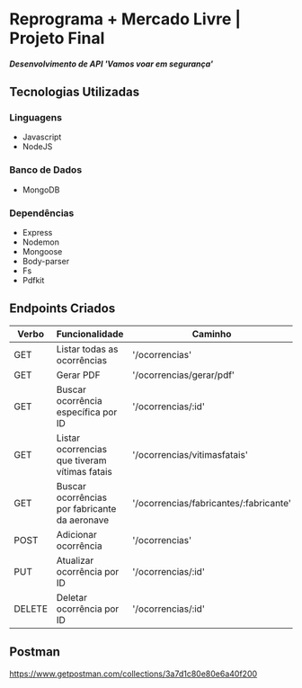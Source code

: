 # Reprograma + Mercado Livre | Projeto Final 
##### Desenvolvimento de API 'Vamos voar em segurança'

## Tecnologias Utilizadas
### Linguagens
- Javascript<br>
- NodeJS<br>

### Banco de Dados
- MongoDB<br>

### Dependências
- Express<br>
- Nodemon<br>
- Mongoose<br>
- Body-parser<br>
- Fs<br>
- Pdfkit <br>

## Endpoints Criados

<table>
<thead>
<th>Verbo</th>
<th>Funcionalidade</th>
<th>Caminho</th>
</thead>
<tbody>

<tr>
<td>GET</td>
<td>Listar todas as ocorrências</td>
<td>'/ocorrencias'
</tr>

<tr>
<td>GET</td>
<td>Gerar PDF</td>
<td>'/ocorrencias/gerar/pdf'
</tr>

<tr>
<td>GET</td>
<td>Buscar ocorrência específica por ID</td>
<td>'/ocorrencias/:id'</td>
</tr>

<tr>
<td>GET</td>
<td>Listar ocorrencias que tiveram vítimas fatais</td>
<td>'/ocorrencias/vitimasfatais'</td>
</tr>

<tr>
<td>GET</td>
<td>Buscar ocorrências por fabricante da aeronave</td>
<td>'/ocorrencias/fabricantes/:fabricante'</td>
</tr>

<tr>
<td>POST</td>
<td>Adicionar ocorrência</td>
<td>'/ocorrencias'</td>
</tr>

<tr>
<td>PUT</td>
<td>Atualizar ocorrência por ID</td>
<td>'/ocorrencias/:id'</td>
</tr>

<tr>
<td>DELETE</td>
<td>Deletar ocorrência por ID</td>
<td>'/ocorrencias/:id'</td>
</tr>
</table>




## Postman

https://www.getpostman.com/collections/3a7d1c80e80e6a40f200
